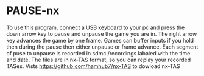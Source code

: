 # PAUSE-nx

To use this program, connect a USB keyboard to your pc and press the down arrow key to pause and unpause the game you are in. The right arrow key advances the game by one frame. Games can buffer inputs if you hold then during the pause then either unpause or frame advance. Each segment of puse to unpause is recorded in sdmc:/recordings labaled with the time and date. The files are in nx-TAS format, so you can replay your recorded TASes. Vists https://github.com/hamhub7/nx-TAS to dowload nx-TAS
